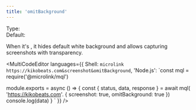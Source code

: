 ```yaml
---
title: 'omitBackground'
--- 
```


Type: <Type children='<boolean>'/><br/>
Default: <Type children='false'/>



When it's <Type children='true'/>, it hides default white background and allows capturing screenshots with transparency.

<MultiCodeEditor languages={{
  Shell: `microlink https://kikobeats.com&screenshot&omitBackground`,
  'Node.js': `const mql = require('@microlink/mql')
 
module.exports = async () => {
  const { status, data, response } = await mql(
    'https://kikobeats.com'. { 
      screenshot: true,
      omitBackground: true
  })
  console.log(data)
}
  `
  }} 
/>
